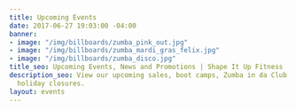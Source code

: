 ```yaml
---
title: Upcoming Events
date: 2017-06-27 19:03:00 -04:00
banner:
- image: "/img/billboards/zumba_pink_out.jpg"
- image: "/img/billboards/zumba_mardi_gras_felix.jpg"
- image: "/img/billboards/zumba_disco.jpg"
title_seo: Upcoming Events, News and Promotions | Shape It Up Fitness
description_seo: View our upcoming sales, boot camps, Zumba in da Club events and
  holiday closures.
layout: events
---
```


